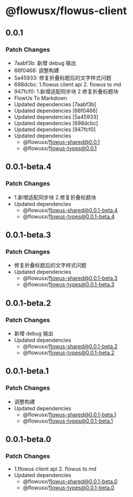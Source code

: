 # @flowusx/flowus-client

## 0.0.1

### Patch Changes

- 7aabf3b: 新增 debug 输出
- 66f0466: 调整构建
- 5a45933: 修复折叠标题后的文字样式问题
- 698dcbc: 1.flowus client api 2. flowus to md
- 947fcf0: 1.新增适配同步块 2.修复折叠标题块
- FlowUs To Markdown
- Updated dependencies [7aabf3b]
- Updated dependencies [66f0466]
- Updated dependencies [5a45933]
- Updated dependencies [698dcbc]
- Updated dependencies [947fcf0]
- Updated dependencies
  - @flowusx/flowus-shared@0.0.1
  - @flowusx/flowus-types@0.0.1

## 0.0.1-beta.4

### Patch Changes

- 1.新增适配同步块 2.修复折叠标题块
- Updated dependencies
  - @flowusx/flowus-shared@0.0.1-beta.4
  - @flowusx/flowus-types@0.0.1-beta.4

## 0.0.1-beta.3

### Patch Changes

- 修复折叠标题后的文字样式问题
- Updated dependencies
  - @flowusx/flowus-shared@0.0.1-beta.3
  - @flowusx/flowus-types@0.0.1-beta.3

## 0.0.1-beta.2

### Patch Changes

- 新增 debug 输出
- Updated dependencies
  - @flowusx/flowus-shared@0.0.1-beta.2
  - @flowusx/flowus-types@0.0.1-beta.2

## 0.0.1-beta.1

### Patch Changes

- 调整构建
- Updated dependencies
  - @flowusx/flowus-shared@0.0.1-beta.1
  - @flowusx/flowus-types@0.0.1-beta.1

## 0.0.1-beta.0

### Patch Changes

- 1.flowus client api 2. flowus to md
- Updated dependencies
  - @flowusx/flowus-shared@0.0.1-beta.0
  - @flowusx/flowus-types@0.0.1-beta.0
